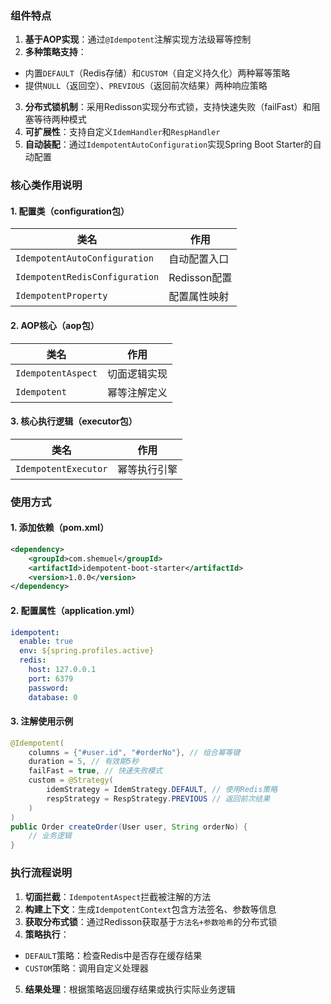 ### 组件特点

1. **基于AOP实现**：通过`@Idempotent`注解实现方法级幂等控制
2. **多种策略支持**：
- 内置`DEFAULT`（Redis存储）和`CUSTOM`（自定义持久化）两种幂等策略
- 提供`NULL`（返回空）、`PREVIOUS`（返回前次结果）两种响应策略
3. **分布式锁机制**：采用Redisson实现分布式锁，支持快速失败（failFast）和阻塞等待两种模式
4. **可扩展性**：支持自定义`IdemHandler`和`RespHandler`
5. **自动装配**：通过`IdempotentAutoConfiguration`实现Spring Boot Starter的自动配置

### 核心类作用说明

#### 1. 配置类（configuration包）

| 类名  | 作用  |
| --- | --- |
| `IdempotentAutoConfiguration` | 自动配置入口 |
| `IdempotentRedisConfiguration` | Redisson配置 |
| `IdempotentProperty` | 配置属性映射 |

#### 2. AOP核心（aop包）

| 类名  | 作用  |
| --- | --- |
| `IdempotentAspect` | 切面逻辑实现 |
| `Idempotent` | 幂等注解定义 |

#### 3. 核心执行逻辑（executor包）

| 类名  | 作用  |
| --- | --- |
| `IdempotentExecutor` | 幂等执行引擎 |

### 使用方式

#### 1. 添加依赖（pom.xml）

```xml
<dependency>
    <groupId>com.shemuel</groupId>
    <artifactId>idempotent-boot-starter</artifactId>
    <version>1.0.0</version>
</dependency>
```

#### 2. 配置属性（application.yml）

```yaml
idempotent:
  enable: true
  env: ${spring.profiles.active}
  redis:
    host: 127.0.0.1
    port: 6379
    password: 
    database: 0
```

#### 3. 注解使用示例

```java
@Idempotent(
    columns = {"#user.id", "#orderNo"}, // 组合幂等键
    duration = 5, // 有效期5秒
    failFast = true, // 快速失败模式
    custom = @Strategy(
        idemStrategy = IdemStrategy.DEFAULT, // 使用Redis策略
        respStrategy = RespStrategy.PREVIOUS // 返回前次结果
    )
)
public Order createOrder(User user, String orderNo) {
    // 业务逻辑
}
```

### 执行流程说明

1. **切面拦截**：`IdempotentAspect`拦截被注解的方法
2. **构建上下文**：生成`IdempotentContext`包含方法签名、参数等信息
3. **获取分布式锁**：通过Redisson获取基于`方法名+参数哈希`的分布式锁
4. **策略执行**：
- `DEFAULT`策略：检查Redis中是否存在缓存结果
- `CUSTOM`策略：调用自定义处理器
5. **结果处理**：根据策略返回缓存结果或执行实际业务逻辑